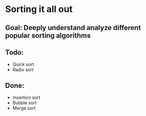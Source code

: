 # Sorting it all out

## Goal: Deeply understand analyze different popular sorting algorithms

## Todo:
- Quick sort
- Radix sort

## Done:
- Insertion sort
- Bubble sort
- Merge sort
